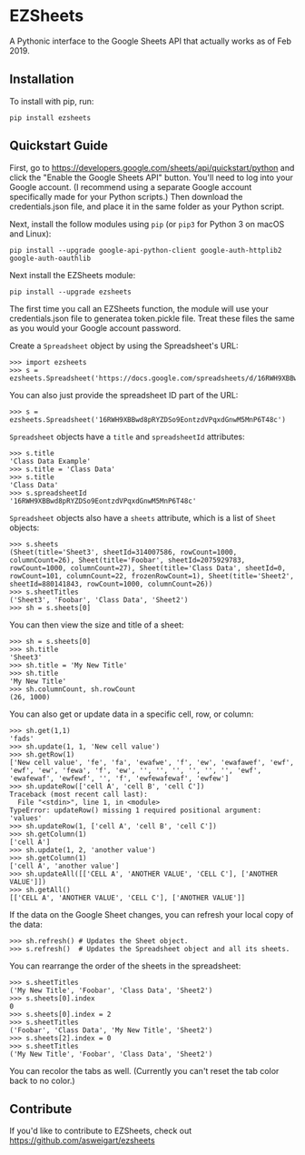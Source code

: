 EZSheets
======

A Pythonic interface to the Google Sheets API that actually works as of Feb 2019.

Installation
------------

To install with pip, run:

    pip install ezsheets

Quickstart Guide
----------------

First, go to https://developers.google.com/sheets/api/quickstart/python and click the "Enable the Google Sheets API" button. You'll need to log into your Google account. (I recommend using a separate Google account specifically made for your Python scripts.) Then download the credentials.json file, and place it in the same folder as your Python script.

Next, install the follow modules using `pip` (or `pip3` for Python 3 on macOS and Linux):

    pip install --upgrade google-api-python-client google-auth-httplib2 google-auth-oauthlib

Next install the EZSheets module:

    pip install --upgrade ezsheets

The first time you call an EZSheets function, the module will use your credentials.json file to generatea token.pickle file. Treat these files the same as you would your Google account password.

Create a `Spreadsheet` object by using the Spreadsheet's URL:

    >>> import ezsheets
    >>> s = ezsheets.Spreadsheet('https://docs.google.com/spreadsheets/d/16RWH9XBBwd8pRYZDSo9EontzdVPqxdGnwM5MnP6T48c/edit#gid=0')

You can also just provide the spreadsheet ID part of the URL:

    >>> s = ezsheets.Spreadsheet('16RWH9XBBwd8pRYZDSo9EontzdVPqxdGnwM5MnP6T48c')

`Spreadsheet` objects have a `title` and `spreadsheetId` attributes:

    >>> s.title
    'Class Data Example'
    >>> s.title = 'Class Data'
    >>> s.title
    'Class Data'
    >>> s.spreadsheetId
    '16RWH9XBBwd8pRYZDSo9EontzdVPqxdGnwM5MnP6T48c'

`Spreadsheet` objects also have a `sheets` attribute, which is a list of `Sheet` objects:

    >>> s.sheets
    (Sheet(title='Sheet3', sheetId=314007586, rowCount=1000, columnCount=26), Sheet(title='Foobar', sheetId=2075929783, rowCount=1000, columnCount=27), Sheet(title='Class Data', sheetId=0, rowCount=101, columnCount=22, frozenRowCount=1), Sheet(title='Sheet2', sheetId=880141843, rowCount=1000, columnCount=26))
    >>> s.sheetTitles
    ('Sheet3', 'Foobar', 'Class Data', 'Sheet2')
    >>> sh = s.sheets[0]

You can then view the size and title of a sheet:

    >>> sh = s.sheets[0]
    >>> sh.title
    'Sheet3'
    >>> sh.title = 'My New Title'
    >>> sh.title
    'My New Title'
    >>> sh.columnCount, sh.rowCount
    (26, 1000)

You can also get or update data in a specific cell, row, or column:

    >>> sh.get(1,1)
    'fads'
    >>> sh.update(1, 1, 'New cell value')
    >>> sh.getRow(1)
    ['New cell value', 'fe', 'fa', 'ewafwe', 'f', 'ew', 'ewafawef', 'ewf', 'ewf', 'ew', 'fewa', 'f', 'ew', '', '', '', '', '', '', 'ewf', 'ewafewaf', 'ewfewf', '', 'f', 'ewfewafewaf', 'ewfew']
    >>> sh.updateRow(['cell A', 'cell B', 'cell C'])
    Traceback (most recent call last):
      File "<stdin>", line 1, in <module>
    TypeError: updateRow() missing 1 required positional argument: 'values'
    >>> sh.updateRow(1, ['cell A', 'cell B', 'cell C'])
    >>> sh.getColumn(1)
    ['cell A']
    >>> sh.update(1, 2, 'another value')
    >>> sh.getColumn(1)
    ['cell A', 'another value']
    >>> sh.updateAll([['CELL A', 'ANOTHER VALUE', 'CELL C'], ['ANOTHER VALUE']])
    >>> sh.getAll()
    [['CELL A', 'ANOTHER VALUE', 'CELL C'], ['ANOTHER VALUE']]

If the data on the Google Sheet changes, you can refresh your local copy of the data:

    >>> sh.refresh() # Updates the Sheet object.
    >>> s.refresh()  # Updates the Spreadsheet object and all its sheets.

You can rearrange the order of the sheets in the spreadsheet:

    >>> s.sheetTitles
    ('My New Title', 'Foobar', 'Class Data', 'Sheet2')
    >>> s.sheets[0].index
    0
    >>> s.sheets[0].index = 2
    >>> s.sheetTitles
    ('Foobar', 'Class Data', 'My New Title', 'Sheet2')
    >>> s.sheets[2].index = 0
    >>> s.sheetTitles
    ('My New Title', 'Foobar', 'Class Data', 'Sheet2')

You can recolor the tabs as well. (Currently you can't reset the tab color back to no color.)



Contribute
----------

If you'd like to contribute to EZSheets, check out https://github.com/asweigart/ezsheets
